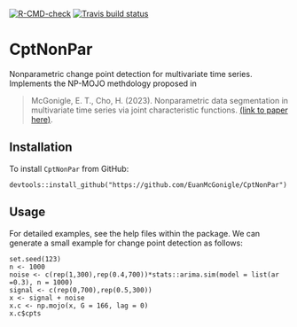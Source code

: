 <!-- badges: start -->
[![R-CMD-check](https://github.com/EuanMcGonigle/CptNonPar/actions/workflows/R-CMD-check.yaml/badge.svg)](https://github.com/EuanMcGonigle/CptNonPar/actions/workflows/R-CMD-check.yaml)
[![Travis build status](https://travis-ci.com/EuanMcGonigle/CptNonPar.svg?branch=main)](https://travis-ci.com/EuanMcGonigle/CptNonPar)
<!-- badges: end -->
# CptNonPar
Nonparametric change point detection for multivariate time series. Implements the NP-MOJO methdology proposed in

> McGonigle, E. T., Cho, H. (2023). Nonparametric data segmentation in multivariate time series via joint characteristic functions. 
> [(link to paper here)](https://arxiv.org/abs/2305.07581).

## Installation

To install `CptNonPar` from GitHub:

```
devtools::install_github("https://github.com/EuanMcGonigle/CptNonPar")
```

## Usage

For detailed examples, see the help files within the package. We can generate a small example for change point detection as follows:

```
set.seed(123)
n <- 1000
noise <- c(rep(1,300),rep(0.4,700))*stats::arima.sim(model = list(ar =0.3), n = 1000)
signal <- c(rep(0,700),rep(0.5,300))
x <- signal + noise
x.c <- np.mojo(x, G = 166, lag = 0)
x.c$cpts



